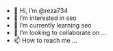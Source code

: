 - 👋 Hi, I’m @reza734
- 👀 I’m interested in seo
- 🌱 I’m currently learning seo
- 💞️ I’m looking to collaborate on ...
- 📫 How to reach me ...

<!---
reza734/reza734 is a ✨ special ✨ repository because its `README.md` (this file) appears on your GitHub profile.
You can click the Preview link to take a look at your changes.
--->
